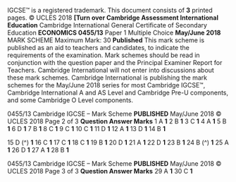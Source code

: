 IGCSE™ is a registered trademark. This document consists of **3** printed pages. © UCLES 2018 **[Turn over Cambridge Assessment International Education** Cambridge International General Certificate of Secondary Education **ECONOMICS 0455/13** Paper 1 Multiple Choice **May/June 2018** MARK SCHEME Maximum Mark: 30 **Published** This mark scheme is published as an aid to teachers and candidates, to indicate the requirements of the examination. Mark schemes should be read in conjunction with the question paper and the Principal Examiner Report for Teachers. Cambridge International will not enter into discussions about these mark schemes. Cambridge International is publishing the mark schemes for the May/June 2018 series for most Cambridge IGCSE™, Cambridge International A and AS Level and Cambridge Pre-U components, and some Cambridge O Level components. 


0455/13 Cambridge IGCSE – Mark Scheme **PUBLISHED** May/June 2018 © UCLES 2018 Page 2 of 3 **Question Answer Marks** 1 A **1** 2 B **1** 3 C **1** 4 A **1** 5 B **1** 6 D **1** 7 B **1** 8 C **1** 9 C **1** 10 C **1** 11 D **1** 12 A **1** 13 D **1** 14 B **1** 

15 D (^) **1** 16 C **1** 17 C **1** 18 C **1** 19 B **1** 20 D **1** 21 A **1** 22 D **1** 23 B **1** 24 B (^) **1** 25 A **1** 26 D **1** 27 A **1** 28 B **1** 


0455/13 Cambridge IGCSE – Mark Scheme **PUBLISHED** May/June 2018 © UCLES 2018 Page 3 of 3 **Question Answer Marks** 29 A **1** 30 C **1** 


